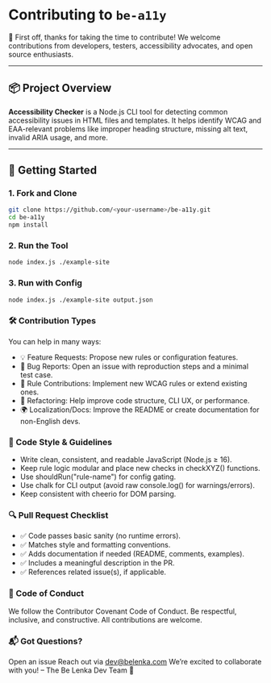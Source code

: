 # Contributing to `be-a11y`

🎉 First off, thanks for taking the time to contribute!
We welcome contributions from developers, testers, accessibility advocates, and open source enthusiasts.

---

## 📦 Project Overview

**Accessibility Checker** is a Node.js CLI tool for detecting common accessibility issues in HTML files and templates. It helps identify WCAG and EAA-relevant problems like improper heading structure, missing alt text, invalid ARIA usage, and more.

---

## 🚀 Getting Started

### 1. Fork and Clone
```bash
git clone https://github.com/<your-username>/be-a11y.git
cd be-a11y
npm install
```

### 2. Run the Tool

```bash
node index.js ./example-site
```

### 3. Run with Config
```bash
node index.js ./example-site output.json
```

### 🛠️ Contribution Types

You can help in many ways:

- 💡 Feature Requests: Propose new rules or configuration features.
- 🐛 Bug Reports: Open an issue with reproduction steps and a minimal test case.
- 🧪 Rule Contributions: Implement new WCAG rules or extend existing ones.
- 🧹 Refactoring: Help improve code structure, CLI UX, or performance.
- 🌍 Localization/Docs: Improve the README or create documentation for non-English devs.

### 📄 Code Style & Guidelines

- Write clean, consistent, and readable JavaScript (Node.js ≥ 16).
- Keep rule logic modular and place new checks in checkXYZ() functions.
- Use shouldRun("rule-name") for config gating.
- Use chalk for CLI output (avoid raw console.log() for warnings/errors).
- Keep consistent with cheerio for DOM parsing.

### 🔍 Pull Request Checklist

- ✅ Code passes basic sanity (no runtime errors).
- ✅ Matches style and formatting conventions.
- ✅ Adds documentation if needed (README, comments, examples).
- ✅ Includes a meaningful description in the PR.
- ✅ References related issue(s), if applicable.

### 🤝 Code of Conduct

We follow the Contributor Covenant Code of Conduct.
Be respectful, inclusive, and constructive. All contributions are welcome.

### 📬 Got Questions?

Open an issue
Reach out via dev@belenka.com
We’re excited to collaborate with you! – The Be Lenka Dev Team 💚
